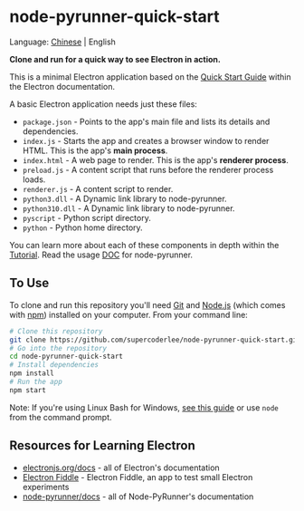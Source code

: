 # node-pyrunner-quick-start

Language: [Chinese](https://github.com/supercoderlee/node-pyrunner-quick-start/blob/main/docs/readme/zh-cn.md) | English



**Clone and run for a quick way to see Electron in action.**

This is a minimal Electron application based on the [Quick Start Guide](https://electronjs.org/docs/latest/tutorial/quick-start) within the Electron documentation.

A basic Electron application needs just these files:

- `package.json` - Points to the app's main file and lists its details and dependencies.
- `index.js` - Starts the app and creates a browser window to render HTML. This is the app's **main process**.
- `index.html` - A web page to render. This is the app's **renderer process**.
- `preload.js` - A content script that runs before the renderer process loads.
- `renderer.js` - A content script to render. 
- `python3.dll` - A Dynamic link library to node-pyrunner. 
- `python310.dll` - A Dynamic link library to node-pyrunner. 
- `pyscript` - Python script directory. 
- `python` - Python home directory. 

You can learn more about each of these components in depth within the [Tutorial](https://electronjs.org/docs/latest/tutorial/tutorial-prerequisites). Read the usage [DOC](https://github.com/supercoderlee/node-pyrunner) for node-pyrunner.

## To Use

To clone and run this repository you'll need [Git](https://git-scm.com) and [Node.js](https://nodejs.org/en/download/) (which comes with [npm](http://npmjs.com)) installed on your computer. From your command line:

```bash
# Clone this repository
git clone https://github.com/supercoderlee/node-pyrunner-quick-start.git
# Go into the repository
cd node-pyrunner-quick-start
# Install dependencies
npm install
# Run the app
npm start
```

Note: If you're using Linux Bash for Windows, [see this guide](https://www.howtogeek.com/261575/how-to-run-graphical-linux-desktop-applications-from-windows-10s-bash-shell/) or use `node` from the command prompt.

## Resources for Learning Electron

- [electronjs.org/docs](https://electronjs.org/docs) - all of Electron's documentation
- [Electron Fiddle](https://electronjs.org/fiddle) - Electron Fiddle, an app to test small Electron experiments
- [node-pyrunner/docs](https://github.com/supercoderlee/node-pyrunner/tree/main/docs) - all of Node-PyRunner's documentation
